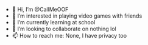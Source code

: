 - 👋 Hi, I’m @CallMeOOF
- 👀 I’m interested in playing video games with friends
- 🌱 I’m currently learning at school
- 💞️ I’m looking to collaborate on nothing lol
- 📫 How to reach me: None, I have privacy too

<!---
CallMeOOF/CallMeOOF is a ✨ special ✨ repository because its `README.md` (this file) appears on your GitHub profile.
You can click the Preview link to take a look at your changes.
--->
